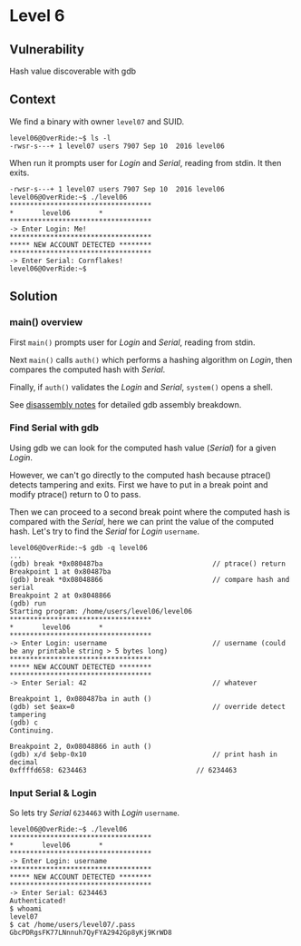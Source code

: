 # Level 6

## Vulnerability

Hash value discoverable with gdb

## Context

We find a binary with owner ```level07``` and SUID.
```
level06@OverRide:~$ ls -l
-rwsr-s---+ 1 level07 users 7907 Sep 10  2016 level06
```

When run it prompts user for *Login* and *Serial*, reading from stdin. It then exits.
```
-rwsr-s---+ 1 level07 users 7907 Sep 10  2016 level06
level06@OverRide:~$ ./level06
***********************************
*		level06		  *
***********************************
-> Enter Login: Me!
***********************************
***** NEW ACCOUNT DETECTED ********
***********************************
-> Enter Serial: Cornflakes!
level06@OverRide:~$
```

## Solution

### main() overview

First ```main()``` prompts user for *Login* and *Serial*, reading from stdin.

Next ```main()``` calls ```auth()``` which performs a hashing algorithm on *Login*, then compares the computed hash with *Serial*.

Finally, if ```auth()``` validates the *Login* and *Serial*, ```system()``` opens a shell.

See [disassembly notes](https://github.com/anyashuka/Override/blob/main/level06/disassembly_notes.md) for detailed gdb assembly breakdown.

### Find Serial with gdb

Using gdb we can look for the computed hash value (*Serial*) for a given *Login*.

However, we can't go directly to the computed hash because ptrace() detects tampering and exits. First we have to put in a break point and modify ptrace() return to 0 to pass.

Then we can proceed to a second break point where the computed hash is compared with the *Serial*, here we can print the value of the computed hash. Let's try to find the *Serial* for *Login* ```username```.
```
level06@OverRide:~$ gdb -q level06
...
(gdb) break *0x080487ba                           // ptrace() return
Breakpoint 1 at 0x80487ba
(gdb) break *0x08048866                           // compare hash and serial
Breakpoint 2 at 0x8048866
(gdb) run
Starting program: /home/users/level06/level06
***********************************
*		level06		  *
***********************************
-> Enter Login: username                          // username (could be any printable string > 5 bytes long)
***********************************
***** NEW ACCOUNT DETECTED ********
***********************************
-> Enter Serial: 42                               // whatever

Breakpoint 1, 0x080487ba in auth ()
(gdb) set $eax=0                                  // override detect tampering
(gdb) c
Continuing.

Breakpoint 2, 0x08048866 in auth ()
(gdb) x/d $ebp-0x10                               // print hash in decimal
0xffffd658:	6234463                           // 6234463
```

### Input Serial & Login

So lets try *Serial* ```6234463``` with *Login* ```username```.
```
level06@OverRide:~$ ./level06
***********************************
*		level06		  *
***********************************
-> Enter Login: username
***********************************
***** NEW ACCOUNT DETECTED ********
***********************************
-> Enter Serial: 6234463
Authenticated!
$ whoami
level07
$ cat /home/users/level07/.pass
GbcPDRgsFK77LNnnuh7QyFYA2942Gp8yKj9KrWD8
```
